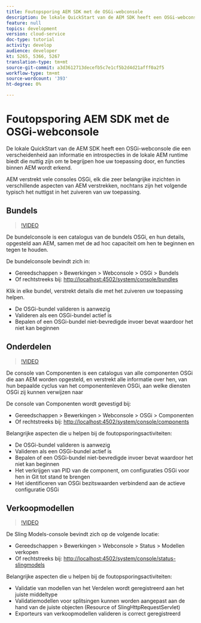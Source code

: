 ```yaml
---
title: Foutopsporing AEM SDK met de OSGi-webconsole
description: De lokale QuickStart van de AEM SDK heeft een OSGi-webconsole die een verscheidenheid aan informatie en introspecties in de lokale AEM runtime biedt die nuttig zijn om te begrijpen hoe uw toepassing door, en functies binnen AEM wordt erkend.
feature: null
topics: development
version: cloud-service
doc-type: tutorial
activity: develop
audience: developer
kt: 5265, 5366, 5267
translation-type: tm+mt
source-git-commit: a3d3612713decefb5c7e1cf5b2d4d21afff0a2f5
workflow-type: tm+mt
source-wordcount: '393'
ht-degree: 0%

---
```



# Foutopsporing AEM SDK met de OSGi-webconsole

De lokale QuickStart van de AEM SDK heeft een OSGi-webconsole die een verscheidenheid aan informatie en introspecties in de lokale AEM runtime biedt die nuttig zijn om te begrijpen hoe uw toepassing door, en functies binnen AEM wordt erkend.

AEM verstrekt vele consoles OSGi, elk die zeer belangrijke inzichten in verschillende aspecten van AEM verstrekken, nochtans zijn het volgende typisch het nuttigst in het zuiveren van uw toepassing.

## Bundels

>[!VIDEO](https://video.tv.adobe.com/v/34335/?quality=12&learn=on)

De bundelconsole is een catalogus van de bundels OSGi, en hun details, opgesteld aan AEM, samen met de ad hoc capaciteit om hen te beginnen en tegen te houden.

De bundelconsole bevindt zich in:

+ Gereedschappen > Bewerkingen > Webconsole > OSGi > Bundels
+ Of rechtstreeks bij: [http://localhost:4502/system/console/bundles](http://localhost:4502/system/console/bundles)

Klik in elke bundel, verstrekt details die met het zuiveren uw toepassing helpen.

+ De OSGi-bundel valideren is aanwezig
+ Valideren als een OSGi-bundel actief is
+ Bepalen of een OSGi-bundel niet-bevredigde invoer bevat waardoor het niet kan beginnen

## Onderdelen

>[!VIDEO](https://video.tv.adobe.com/v/34336/?quality=12&learn=on)

De console van Componenten is een catalogus van alle componenten OSGi die aan AEM worden opgesteld, en verstrekt alle informatie over hen, van hun bepaalde cyclus van het componentenleven OSGi, aan welke diensten OSGi zij kunnen verwijzen naar

De console van Componenten wordt gevestigd bij:

+ Gereedschappen > Bewerkingen > Webconsole > OSGi > Componenten
+ Of rechtstreeks bij: [http://localhost:4502/system/console/components](http://localhost:4502/system/console/components)

Belangrijke aspecten die u helpen bij de foutopsporingsactiviteiten:

+ De OSGi-bundel valideren is aanwezig
+ Valideren als een OSGi-bundel actief is
+ Bepalen of een OSGi-bundel niet-bevredigde invoer bevat waardoor het niet kan beginnen
+ Het verkrijgen van PID van de component, om configuraties OSGi voor hen in Git tot stand te brengen
+ Het identificeren van OSGi bezitswaarden verbindend aan de actieve configuratie OSGi

## Verkoopmodellen

>[!VIDEO](https://video.tv.adobe.com/v/34337/?quality=12&learn=on)

De Sling Models-console bevindt zich op de volgende locatie:

+ Gereedschappen > Bewerkingen > Webconsole > Status > Modellen verkopen
+ Of rechtstreeks bij: [http://localhost:4502/system/console/status-slingmodels](http://localhost:4502/system/console/status-slingmodels)

Belangrijke aspecten die u helpen bij de foutopsporingsactiviteiten:

+ Validatie van modellen van het Verdelen wordt geregistreerd aan het juiste middeltype
+ Validatiemodellen voor splitsingen kunnen worden aangepast aan de hand van de juiste objecten (Resource of SlingHttpRequestServlet)
+ Exporteurs van verkoopmodellen valideren is correct geregistreerd
